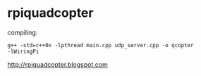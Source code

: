 rpiquadcopter
=============


compiling:
```
g++ -std=c++0x -lpthread main.cpp udp_server.cpp -o qcopter
-lWiringPi
```


http://rpiquadcopter.blogspot.com

